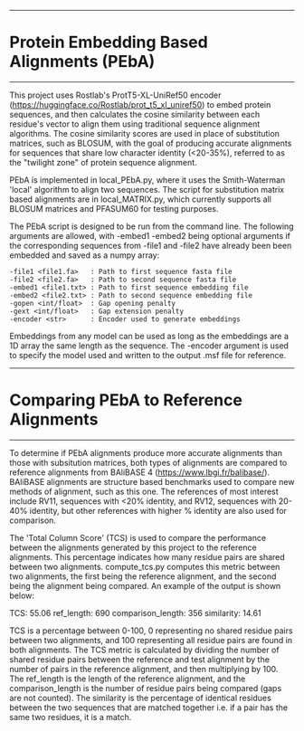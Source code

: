**************************************************************************************************************
# Protein Embedding Based Alignments (PEbA)
**************************************************************************************************************

This project uses Rostlab's ProtT5-XL-UniRef50 encoder (https://huggingface.co/Rostlab/prot_t5_xl_uniref50) to
embed protein sequences, and then calculates the cosine similarity between each residue's vector to align them 
using traditional sequence alignment algorithms. The cosine similarity scores are used in place of substitution
matrices, such as BLOSUM, with the goal of producing accurate alignments for sequences that share low character
identity (<20-35%), referred to as the "twilight zone" of protein sequence alignment.

PEbA is implemented in local_PEbA.py, where it uses the Smith-Waterman 'local' algorithm to align two sequences.
The script for substitution matrix based alignments are in local_MATRIX.py, which currently supports all BLOSUM 
matrices and PFASUM60 for testing purposes.

The PEbA script is designed to be run from the command line. The following arguments are allowed, with -embed1
-embed2 being optional arguments if the corresponding sequences from -file1 and -file2 have already been
been embedded and saved as a numpy array:

    -file1 <file1.fa>   : Path to first sequence fasta file
    -file2 <file2.fa>   : Path to second sequence fasta file
    -embed1 <file1.txt> : Path to first sequence embedding file
    -embed2 <file2.txt> : Path to second sequence embedding file
    -gopen <int/float>  : Gap opening penalty
    -gext <int/float>   : Gap extension penalty
    -encoder <str>      : Encoder used to generate embeddings

Embeddings from any model can be used as long as the embeddings are a 1D array the same length as the sequence.
The -encoder argument is used to specify the model used and written to the output .msf file for reference.

**************************************************************************************************************
# Comparing PEbA to Reference Alignments
**************************************************************************************************************

To determine if PEbA alignments produce more accurate alignments than those with subsitution matrices, both 
types of alignments are compared to reference alignments from BAliBASE 4 (https://www.lbgi.fr/balibase/).
BAliBASE alignments are structure based benchmarks used to compare new methods of alignment, such as this one. 
The references of most interest include RV11, sequences with <20% identity, and RV12, sequences with 20-40% 
identity, but other references with higher % identity are also used for comparison.

The 'Total Column Score' (TCS) is used to compare the performance between the alignments generated by this
project to the reference alignments. This percentage indicates how many residue pairs are shared between two
alignments. compute_tcs.py computes this metric between two alignments, the first being the reference alignment,
and the second being the alignment being compared. An example of the output is shown below:


TCS: 55.06   ref_length: 690   comparison_length: 356   similarity: 14.61


TCS is a percentage between 0-100, 0 representing no shared residue pairs between two alignments, and 100
representing all residue pairs are found in both alignments. The TCS metric is calculated by dividing the
number of shared residue pairs between the reference and test alignment by the number of pairs in the reference
alignment, and then multiplying by 100. The ref_length is the length of the reference alignment, and the
comparison_length is the number of residue pairs being compared (gaps are not counted). The similarity is
the percentage of identical residues between the two sequences that are matched together i.e. if a pair
has the same two residues, it is a match.